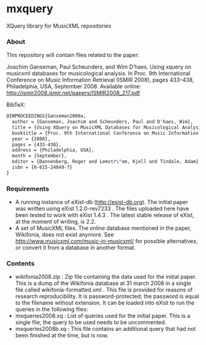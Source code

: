# mxquery
XQuery library for MusicXML repositories

### About

This repository will contain files related to the paper:

Joachim Ganseman, Paul Scheunders, and Wim D’haes. Using xquery on musicxml databases for musicological analysis. In Proc. 9th International Conference on Music Information Retrieval (ISMIR 2008), pages 433–438, Philadelphia, USA, September 2008. Available online: http://ismir2008.ismir.net/papers/ISMIR2008_217.pdf

BibTeX:
```latex
@INPROCEEDINGS{Ganseman2008a,
  author = {Ganseman, Joachim and Scheunders, Paul and D'haes, Wim},
  title = {Using XQuery on MusicXML Databases for Musicological Analysis},
  booktitle = {Proc. 9th International Conference on Music Information Retrieval (ISMIR 2008)},
  year = {2008},
  pages = {433-438},
  address = {Philadelphia, USA},
  month = {September},
  editor = {Dannenberg, Roger and Lemstr\"om, Kjell and Tindale, Adam},  
  isbn = {0-615-24849-7}
}
  ```

### Requirements
- A running instance of eXist-db (http://exist-db.org). The initial paper was written using eXist 1.2.0-rev7233 . The files uploaded here have been tested to work with eXist 1.4.3 . The latest stable release of eXist, at the moment of writing, is 2.2. 
- A set of MusicXML files. The online database mentioned in the paper, Wikifonia, does not exist anymore. See http://www.musicxml.com/music-in-musicxml/ for possible alternatives, or convert it from a database in another format.

### Contents
- wikifonia2008.zip : Zip file containing the data used for the initial paper. This is a dump of the Wikifonia database at 31 march 2008 in a single file called wikifonia-formatted.xml . This file is provided for reasons of research reproducibility. It is password-protected; the password is equal to the filename without extension. It can be loaded into eXist to run the queries in the following files:
- mxqueries2008.xq : List of queries used for the initial paper. This is a single file, the query to be used needs to be uncommented.
- mxqueries2008b.xq : This file contains an additional query that had not been finished at the time, but is now.
